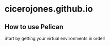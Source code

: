 # cicerojones.github.io

## How to use Pelican

Start by getting your virtual environments in order!
